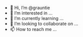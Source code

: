 - 👋 Hi, I’m @grauntie
- 👀 I’m interested in ...
- 🌱 I’m currently learning ...
- 💞️ I’m looking to collaborate on ...
- 📫 How to reach me ...

<!---
grauntie/grauntie is a ✨ special ✨ repository because its `README.md` (this file) appears on your GitHub profile.
You can click the Preview link to take a look at your changes.
--->

